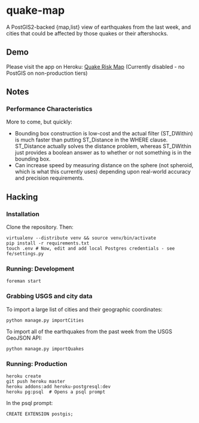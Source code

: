 quake-map
=========

A PostGIS2-backed {map,list} view of earthquakes from the last week, and cities that could be affected by those quakes or their aftershocks.

## Demo

Please visit the app on Heroku: [Quake Risk Map](http://quake-risk-map.herokuapp.com) (Currently disabled - no PostGIS on non-production tiers)

## Notes

### Performance Characteristics

More to come, but quickly:
	
- Bounding box construction is low-cost and the actual filter (ST_DWithin) is much faster than putting ST_Distance in the WHERE clause. ST_Distance actually solves the distance problem, whereas ST_DWithin just provides a boolean answer as to whether or not something is in the bounding box.
- Can increase speed by measuring distance on the sphere (not spheroid, which is what this currently uses) depending upon real-world accuracy and precision requirements.
	
## Hacking

### Installation

Clone the repository. Then:

	virtualenv --distribute venv && source venv/bin/activate
	pip install -r requirements.txt
	touch .env # Now, edit and add local Postgres credentials - see fe/settings.py

### Running: Development

	foreman start

### Grabbing USGS and city data

To import a large list of cities and their geographic coordinates:

	python manage.py importCities

To import all of the earthquakes from the past week from the USGS GeoJSON API:

	python manage.py importQuakes
	
### Running: Production

	heroku create
	git push heroku master
	heroku addons:add heroku-postgresql:dev
	heroku pg:psql	# Opens a psql prompt

In the psql prompt:

	CREATE EXTENSION postgis;
